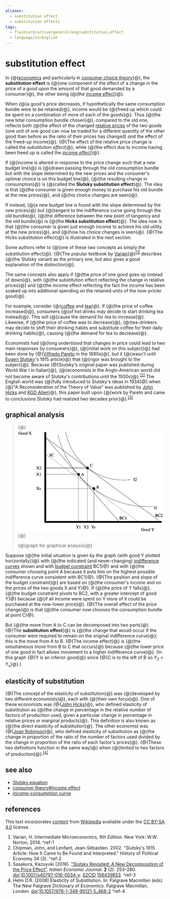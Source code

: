 ```yaml
---
aliases:
  - substitution effect
  - substitution effects
tags:
  - flashcard/active/general/eng/substitution_effect
  - language/in/English
---
```


# substitution effect

In {@{[economics](economics.md) and particularly in [consumer choice theory](consumer%20choice.md)}@}, the __substitution effect__ is {@{one component of the effect of a change in the price of a good upon the amount of that good demanded by a consumer}@}, the other being {@{the [income effect](consumer%20choice.md#income%20effect)}@}. <!--SR:!2025-01-27,58,312!2025-06-18,164,312!2025-02-09,68,312-->

When {@{a good's price decreases, if hypothetically the same consumption bundle were to be retained}@}, income would be {@{freed up which could be spent on a combination of more of each of the goods}@}. Thus {@{the new total consumption bundle chosen}@}, compared to the old one, reflects both {@{the effect of the changed [relative prices](relative%20price.md) of the two goods (one unit of one good can now be traded for a different quantity of the other good than before as the ratio of their prices has changed) _and_ the effect of the freed-up income}@}. {@{The effect of the relative price change is called the _substitution effect_}@}, while {@{the effect due to income having been freed up is called the _[income effect](consumer%20choice.md#income%20effect)_}@}. <!--SR:!2025-02-03,64,312!2025-02-09,68,312!2025-01-26,57,312!2025-04-27,114,292!2025-02-09,68,312!2025-02-02,63,312-->

If {@{income is altered in response to the price change such that a new budget line}@} is {@{drawn passing through the old consumption bundle but with the slope determined by the new prices and the consumer's optimal choice is on this budget line}@}, {@{the resulting change in consumption}@} is {@{called the __Slutsky substitution effect__}@}. The idea is that {@{the consumer is given enough money to purchase his old bundle at the new prices}@}, and {@{his choice changes are seen}@}. <!--SR:!2025-01-28,59,312!2025-01-21,19,272!2025-02-09,68,312!2025-01-08,39,292!2025-01-26,57,312!2025-02-09,68,312-->

If instead, {@{a new budget line is found with the slope determined by the new prices}@} but {@{tangent to the indifference curve going through the old bundle}@}, {@{the difference between the new point of tangency and the old bundle}@} is {@{the __Hicks substitution effect__}@}. The idea now is that {@{the consumer is given just enough income to achieve his old utility at the new prices}@}, and {@{how his choice changes is seen}@}. {@{The Hicks substitution effect}@} is illustrated in the next section. <!--SR:!2025-01-16,46,292!2025-05-01,117,292!2025-02-02,63,312!2025-04-27,114,292!2025-02-09,68,312!2025-01-27,58,312!2025-02-01,62,312-->

Some authors refer to {@{one of these two concepts as simply the substitution effect}@}. {@{The popular textbook by [Varian](Hal%20Varian.md)}@}<sup>[\[1\]](#^ref-1)</sup> describes {@{the Slutsky variant as the primary one, but also gives a good explanation of the distinction}@}. <!--SR:!2025-02-01,62,312!2025-02-09,68,312!2025-01-15,45,292-->

The same concepts also apply if {@{the price of one good goes up instead of down}@}, with {@{the substitution effect reflecting the change in relative prices}@} and {@{the income effect reflecting the fact the income has been soaked up into additional spending on the retained units of the now-pricier good}@}. <!--SR:!2025-02-09,68,312!2025-01-15,45,292!2025-01-16,46,292-->

For example, consider {@{[coffee](coffee.md) and [tea](tea.md)}@}. If {@{the price of coffee increased}@}, consumers {@{of hot drinks may decide to start drinking tea instead}@}. This will {@{cause the demand for tea to increase}@}. Likewise, if {@{the price of coffee was to decrease}@}, {@{tea-drinkers may decide to shift their drinking habits and substitute coffee for their daily drinking habits}@}, causing {@{the demand for tea to decrease}@}. <!--SR:!2025-01-16,46,292!2025-02-09,68,312!2025-02-01,62,312!2025-01-14,44,292!2025-02-09,68,312!2025-06-09,157,312!2025-02-09,68,312-->

Economists had {@{long understood that changes in price could lead to two main responses by consumers}@}, {@{initial work on this subject}@} had been done by {@{[Vilfredo Pareto](Vilfredo%20Pareto.md) in the 1890s}@}, but it {@{wasn't until [Eugen Slutsky](Eugen%20Slutsky.md)'s 1915 article}@} that {@{rigor was brought to the subject}@}. Because {@{Slutsky's original paper was published during World War I in Italian}@}, {@{economists in the Anglo-American world did not become aware of Slutsky's contributions until the 1930s}@}.<sup>[\[2\]](#^ref-2)</sup> The English world was {@{fully introduced to Slutsky's ideas in 1934}@} when {@{"A Reconsideration of the Theory of Value" was published by [John Hicks](John%20Hicks.md) and [RGD Allen](R.%20G.%20D.%20Allen.md)}@}, this paper built upon {@{work by Pareto and came to conclusions Slutsky had realized two decades prior}@}.<sup>[\[3\]](#^ref-3)</sup> <!--SR:!2025-02-02,63,312!2025-02-09,68,312!2025-04-19,107,292!2025-02-09,68,312!2025-02-09,68,312!2025-02-09,68,312!2025-02-09,68,312!2025-01-15,45,292!2025-03-22,87,272!2025-04-19,107,292-->

## graphical analysis

> {@{![graph for graphical analysis](../../archives/Wikimedia%20Commons/Hicks%20Substitution%20effect.svg)}@}
>
> {@{graph for graphical analysis}@} <!--SR:!2025-02-09,68,312!2025-02-09,68,312-->

Suppose {@{the initial situation is given by the graph (with good Y plotted horizontally)}@} with {@{the indicated (and never-changing) [indifference curves](indifference%20curve.md) shown and with [budget constraint](budget%20constraint.md) BC1}@} and with {@{the consumer choosing point A because it puts him on the highest possible indifference curve consistent with BC1}@}. {@{The position and slope of the budget constraint}@} are based on {@{the consumer's income and on the prices of the two goods X and Y}@}. If {@{the price of Y falls}@}, {@{the budget constraint pivots to BC2, with a greater intercept of good Y}@} because {@{if all income were spent on Y more of it could be purchased at the now-lower price}@}. {@{The overall effect of the price change}@} is that {@{the consumer now chooses the consumption bundle at point C}@}. <!--SR:!2025-01-14,44,292!2025-02-09,68,312!2025-04-18,106,292!2025-02-09,68,312!2025-01-31,61,312!2025-02-09,68,312!2025-01-08,39,292!2025-01-16,46,292!2025-02-03,64,312!2025-01-28,59,312-->

But {@{the move from A to C can be decomposed into two parts}@}. {@{The __substitution effect__}@} is {@{the change that would occur if the consumer were required to remain on the original indifference curve}@}; this is the move from A to B. {@{The income effect}@} is {@{the simultaneous move from B to C that occurs}@} because {@{the lower price of one good in fact allows movement to a higher indifference curve}@}. (In this graph {@{Y is an inferior good}@} since {@{C is to the left of B so Y<sub>2</sub> < Y<sub>s</sub>}@}.) <!--SR:!2025-02-09,68,312!2025-02-03,64,312!2025-02-09,68,312!2025-06-08,156,312!2025-02-09,68,312!2025-01-31,61,310!2025-02-03,64,312!2025-04-29,115,292-->

## elasticity of substitution

{@{The concept of the elasticity of substitution}@} was {@{developed by two different economists}@}, each with {@{their own focus}@}. One of these economists was {@{[John Hicks](John%20Hicks.md)}@}, who defined elasticity of substitution as {@{the change in percentage in the relative number of factors of production used, given a particular change in percentage in relative prices or marginal products}@}. This definition is also known as {@{the direct elasticity of substitution}@}. The other economist was {@{[Joan Robinson](Joan%20Robinson.md)}@}, who defined elasticity of substitution as {@{the change in proportion of the ratio of the number of factors used divided by the change in proportion of the ratio of each factor's prices}@}. {@{These two definitions function in the same way}@} when {@{limited to two factors of production}@}.<sup>[\[4\]](#^ref-4)</sup> <!--SR:!2025-02-02,63,312!2025-01-15,45,292!2025-01-31,61,312!2025-02-03,64,312!2025-03-14,70,232!2025-03-22,87,272!2025-04-05,102,292!2025-04-30,116,292!2025-05-31,150,312!2025-02-09,68,312-->

## see also

- [Slutsky equation](Slutsky%20equation.md)
- [consumer theory#Income effect](consumer%20choice.md#income%20effect)
- [income–consumption curve](income–consumption%20curve.md)

## references

This text incorporates [content](https://en.wikipedia.org/wiki/substitution_effect) from [Wikipedia](Wikipedia.md) available under the [CC BY-SA 4.0](https://creativecommons.org/licenses/by-sa/4.0/) license.

1. Varian, H. Intermediate Microeconomics, 9th Edition. New York: W.W. Norton, 2014. <a id="^ref-1"></a>^ref-1
2. Chipman, John, and Lenfant, Jean-Sébastien. 2002. "Slutsky's 1915 Article: How It Came to Be Found and Interpreted." History of Political Economy 34 (3). <a id="^ref-2"></a>^ref-2
3. Sasakura, Kazuyuki (2016). ["Slutsky Revisited: A New Decomposition of the Price Effect"](https://doi.org/10.1007%2Fs40797-016-0034-y). _Italian Economic Journal_. __2__ (2): 253–280. [doi](digital%20object%20identifier.md):[10.1007/s40797-016-0034-y](https://doi.org/10.1007%2Fs40797-016-0034-y). [S2CID](Semantic%20Scholar.md#S2CID) [156439853](https://api.semanticscholar.org/CorpusID:156439853). <a id="^ref-3"></a>^ref-3
4. Helm D.R. (2008) Elasticity of Substitution. In: Palgrave Macmillan (eds) The New Palgrave Dictionary of Economics. Palgrave Macmillan, London. [doi](digital%20object%20identifier.md):[10.1057/978-1-349-95121-5_468-2](https://doi.org/10.1057%2F978-1-349-95121-5_468-2) <a id="^ref-4"></a>^ref-4
